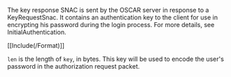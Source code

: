 The key response SNAC is sent by the OSCAR server in response to a KeyRequestSnac. It contains an authentication key to the client for use in encrypting his password during the login process. For more details, see InitialAuthentication.

[[Include(/Format)]]

`len` is the length of `key`, in bytes. This key will be used to encode the user's password in the authorization request packet.